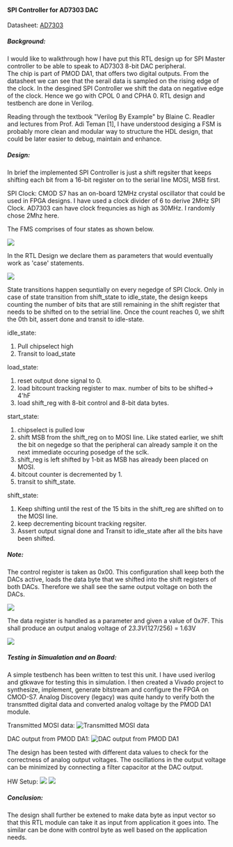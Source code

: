 #### SPI Controller for AD7303 DAC
Datasheet: [AD7303](https://www.analog.com/media/en/technical-documentation/data-sheets/AD7303.pdf)  

##### Background:
I would like to walkthrough how I have put this RTL design up for SPI Master controller to be able to speak to AD7303 8-bit DAC peripheral.  
The chip is part of PMOD DA1, that offers two digital outputs. 
From the datasheet we can see that the serail data is sampled on the rising edge of the clock. In the desgined SPI Controller we shift the data on negative edge of the clock.
Hence we go with CPOL 0 and CPHA 0.
RTL design and testbench are done in Verilog.  

Reading through the textbook "Verilog By Example" by Blaine C. Readler and lectures from Prof. Adi Teman [1], I have understood desiging a FSM is probably more clean and modular way to structure the HDL design, that could be later easier to debug, maintain and enhance. 

##### Design:
In brief the implemented SPI Controller is just a shift regsiter that keeps shifting each bit from a 16-bit register on to the serial line MOSI, MSB first.

SPI Clock: CMOD S7 has an on-board 12MHz crystal oscillator that could be used in FPGA designs. I have used a clock divider of 6 to derive 2MHz SPI Clock. AD7303 can have clock frequncies as high as 30MHz. I randomly chose 2Mhz here.

The FMS comprises of four states as shown below. 

![](assets/FSM.png)

In the RTL Design we declare them as parameters that would eventually work as 'case' statements.

![](assets/FSM_Parameters.png)

State transitions happen sequntially on every negedge of SPI Clock. Only in case of state transition from shift_state to idle_state, the design keeps counting the number of bits that are still remaining in the shift register that needs to be shifted on to the setrial line. Once the count reaches 0, we shift the 0th bit, assert done and transit to idle-state. 

idle_state: 
1. Pull chipselect high
2. Transit to load_state

load_state:
1. reset output done signal to 0.
2. load bitcount tracking register to max. number of bits to be shifted-> 4'hF
3. load shift_reg with 8-bit control and 8-bit data bytes.

start_state:
1. chipselect is pulled low
2. shift MSB from the shift_reg on to MOSI line. Like stated earlier, we shift the bit on negedge so that the peripheral can already sample it on the next immediate occuring posedge of the sclk. 
3. shift_reg is left shifted by 1-bit as MSB has already been placed on MOSI.
4. bitcout counter is decremented by 1.
5. transit to shift_state.

shift_state:
1. Keep shifting until the rest of the 15 bits in the shift_reg are shifted on to the MOSI line.
2. keep decrementing bicount tracking regsiter.
3. Assert output signal done and Transit to idle_state after all the bits have been shifted.

##### Note:
The control register is taken as 0x00. This configuration shall keep both the DACs active, loads the data byte that we shifted into the shift registers of both DACs. Therefore we shall see the same output voltage on both the DACs.

![](assets/Control_Register.png)

The data register is handled as a parameter and given a value of 0x7F.
This shall produce an output analog voltage of 
2*3.3V*(127/256) = 1.63V

![](assets/Output_Voltage_Equation.png)

##### Testing in Simualation and on Board:
A simple testbench has been written to test this unit. I have used iverilog and gtkwave for testing this in simulation.
I then created a Vivado project to synthesize, implement, generate bitstream and configure the FPGA on CMOD-S7.
Analog Discovery (legacy) was quite handy to verify both the transmtted digital data and converted analog voltage by the PMOD DA1 module.

Transmitted MOSI data:
![Transmitted MOSI data](assets/shift_reg_0x7F.png)

DAC output from PMOD DA1:
![DAC output from PMOD DA1](assets/DAC_Output_0x7F.png)

The design has been tested with different data values to check for the correctness of analog output voltages. 
The oscillations in the output voltage can be minimized by connecting a filter capacitor at the DAC output.

HW Setup:
![](assets/HW_Setup_1.jpg)
![](assets/HW_Setup_2.jpg)

##### Conclusion:
The design shall further be extened to make data byte as input vector so that this RTL module can take it as input from application it goes into.
The similar can be done with control byte as well based on the application needs.